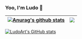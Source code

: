 ### Yoo, I'm Ludo 👋


| <a href="https://github.com/LudoArt/github-readme-stats"><img align="center" src="https://github-readme-stats.vercel.app/api?username=LudoArt&show_icons=true&include_all_commits=true&theme=buefy&hide_border=true" alt="Anurag's github stats" /></a> | <a href="https://github.com/LudoArt/github-readme-stats"><img align="center" src="https://github-readme-stats.vercel.app/api/top-langs/?username=LudoArt&layout=compact&theme=buefy&hide_border=true" /></a> |
| ------------- | ------------- |

[![LudoArt's GitHub stats](https://github-readme-stats.vercel.app/api?username=LudoArt)](https://github.com/LudoArt/LudoArt.github.io)
